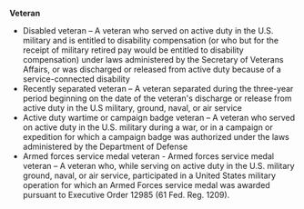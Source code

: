 **Veteran**

- Disabled veteran – A veteran who served on active duty in the U.S. military and is entitled to disability compensation (or who but for the receipt of military retired pay would be entitled to disability compensation) under laws administered by the Secretary of Veterans Affairs, or was discharged or released from active duty because of a service-connected disability
- Recently separated veteran – A veteran separated during the three-year period beginning on the date of the veteran's discharge or release from active duty in the U.S military, ground, naval, or air service
- Active duty wartime or campaign badge veteran – A veteran who served on active duty in the U.S. military during a war, or in a campaign or expedition for which a campaign badge was authorized under the laws administered by the Department of Defense
- Armed forces service medal veteran - Armed forces service medal veteran – A veteran who, while serving on active duty in the U.S. military ground, naval, or air service, participated in a United States military operation for which an Armed Forces service medal was awarded pursuant to Executive Order 12985 (61 Fed. Reg. 1209).
